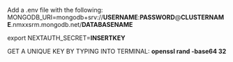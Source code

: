 Add a .env file with the following:
MONGODB_URI=mongodb+srv://**USERNAME**:**PASSWORD**@**CLUSTERNAME**.nmxxsrm.mongodb.net/**DATABASENAME**

export NEXTAUTH_SECRET=**INSERTKEY**

GET A UNIQUE KEY BY TYPING INTO TERMINAL: **openssl rand -base64 32**
